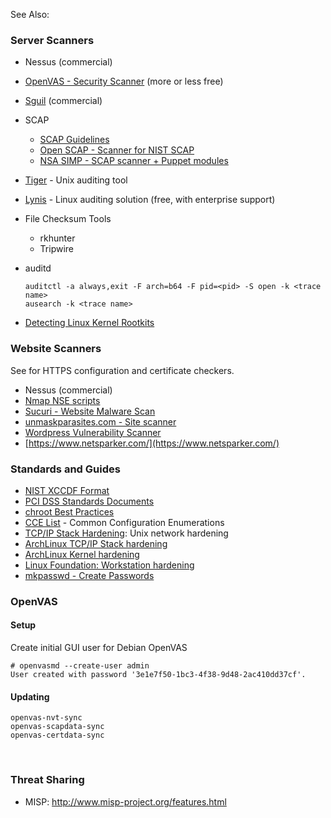 See Also: <?add topic='Package Vulnerabilities'?>

### Server Scanners

-   Nessus (commercial)
-   [OpenVAS - Security Scanner](http://www.openvas.org/index.html)
    (more or less free)
-   [Sguil](http://bammv.github.io/sguil/index.html) (commercial)
-   SCAP
    -   [SCAP Guidelines](https://fedorahosted.org/scap-security-guide/)
    -   [Open SCAP - Scanner for NIST
        SCAP](http://open-scap.org/page/Main_Page)
    -   [NSA SIMP - SCAP scanner + Puppet
        modules](https://github.com/NationalSecurityAgency/SIMP)
-   [Tiger](http://savannah.nongnu.org/projects/tiger/) - Unix auditing
    tool
-   [Lynis](https://cisofy.com/lynis/) - Linux auditing solution (free,
    with enterprise support)
-   File Checksum Tools
    -   rkhunter
    -   Tripwire
-   auditd

        auditctl -a always,exit -F arch=b64 -F pid=<pid> -S open -k <trace name>
        ausearch -k <trace name>

-   [Detecting Linux Kernel
    Rootkits](http://la-samhna.de/library/rootkits/detect.html)

### Website Scanners

See <?add topic='HTTPS'?> for HTTPS configuration and certificate checkers.

-   Nessus (commercial)
-   [Nmap NSE scripts](https://nmap.org/nsedoc/)
-   [Sucuri - Website Malware Scan](https://sitecheck.sucuri.net/)
-   [unmaskparasites.com - Site
    scanner](http://www.unmaskparasites.com/)
-   [Wordpress Vulnerability Scanner](http://wpscan.org/)
-   [https://www.netsparker.com/](https://www.netsparker.com/)

### Standards and Guides

-   [NIST XCCDF Format](http://scap.nist.gov/specifications/xccdf/)
-   [PCI DSS Standards
    Documents](https://www.pcisecuritystandards.org/security_standards/documents.php)
-   [chroot Best
    Practices](http://www.unixwiz.net/techtips/chroot-practices.html)
-   [CCE List](http://cce.mitre.org/lists/cce_list.html) - Common
    Configuration Enumerations
-   [TCP/IP Stack
    Hardening](http://cromwell-intl.com/security/security-stack-hardening.html):
    Unix network hardening
-   [ArchLinux TCP/IP Stack
    hardening](https://wiki.archlinux.org/index.php/Sysctl#TCP.2FIP_stack_hardening)
-   [ArchLinux Kernel
    hardening](https://wiki.archlinux.org/index.php/Security#Kernel_hardening)
-   [Linux Foundation: Workstation
    hardening](https://github.com/lfit/itpol/blob/master/linux-workstation-security.md)
-   [mkpasswd - Create Passwords](http://lzone.de/node/20)

### OpenVAS

#### Setup

Create initial GUI user for Debian OpenVAS

    # openvasmd --create-user admin
    User created with password '3e1e7f50-1bc3-4f38-9d48-2ac410dd37cf'.

#### Updating

    openvas-nvt-sync
    openvas-scapdata-sync
    openvas-certdata-sync

 

### Threat Sharing

-   MISP: http://www.misp-project.org/features.html

